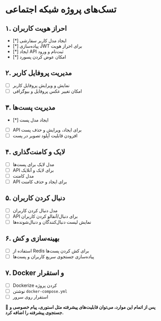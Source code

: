 # **تسک‌های پروژه شبکه اجتماعی**  

## **۱. احراز هویت کاربران**  
- [*] ایجاد مدل کاربر سفارشی  
- [*] پیاده‌سازی JWT برای احراز هویت  
- [*] ایجاد API ثبت‌نام و ورود  
- [*] امکان عوض کردن پسورد
## **۲. مدیریت پروفایل کاربر**  
- [ ] نمایش و ویرایش پروفایل کاربر  
- [ ] امکان تغییر عکس پروفایل و بیوگرافی  

## **۳. مدیریت پست‌ها**  
- [*] ایجاد مدل پست  
- [ ] API برای ایجاد، ویرایش و حذف پست  
- [ ] افزودن قابلیت آپلود تصویر در پست  

## **۴. لایک و کامنت‌گذاری**  
- [ ] مدل لایک برای پست‌ها  
- [ ] API برای لایک و آنلایک  
- [ ] مدل کامنت  
- [ ] API برای ایجاد و حذف کامنت  

## **۵. دنبال کردن کاربران**  
- [ ] مدل دنبال کردن کاربران  
- [ ] API برای دنبال/آنفالو کردن کاربران  
- [ ] نمایش لیست دنبال‌کنندگان و دنبال‌شونده‌ها  

## **۶. بهینه‌سازی و کش**  
- [ ] استفاده از Redis برای کش کردن پست‌ها  
- [ ] پیاده‌سازی جستجوی سریع کاربران و پست‌ها  

## **۷. Docker و استقرار**  
- [ ] Dockerize کردن پروژه  
- [ ] نوشتن `docker-compose.yml`  
- [ ] استقرار روی سرور  

🚀 **پس از اتمام این موارد، می‌توان قابلیت‌های پیشرفته مثل استوری، پیام خصوصی و جستجوی پیشرفته را اضافه کرد.**
